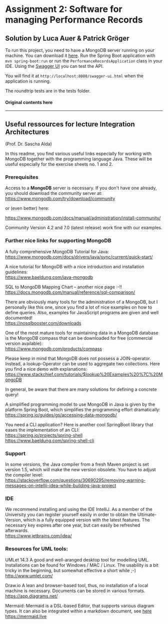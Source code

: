 # Assignment 2: Software for managing Performance Records
## Solution by Luca Auer & Patrick Gröger

To run this project, you need to have a MongoDB server running on your machine. You can download it [here](https://www.mongodb.com/try/download/community).
Run the Spring Boot application with `mvn spring-boot:run` or run the `PerformanceRecordsApplication` class in your IDE.
Using the [Swagger UI](http://localhost:8080/swagger-ui.html) you can test the API.

You will find it at `http://localhost:8080/swagger-ui.html` when the application is running.

The roundtrip tests are in the tests folder.

#### Original contents here

<hr />

## Useful ressources for lecture Integration Architectures
(Prof. Dr. Sascha Alda)

In this readme, you find various useful links especially for working with MongoDB together with the programming language Java. These will be useful especially for the exercise sheets no. 1 and 2.


### Prerequisites

 Access to a **MongoDB** server is necessary. If you don't have one already, you should download the community server at:
 https://www.mongodb.com/try/download/community

or (even better) here:

https://www.mongodb.com/docs/manual/administration/install-community/

Community Version 4.2 and 7.0 (latest release) work fine with our examples.
 
 ### Further nice links for supporting MongoDB
 
 A fully comprehensive MongoDB Tutorial for Java:<br />
 https://www.mongodb.com/docs/drivers/java/sync/current/quick-start/
 
 A nice tutorial for MongoDB with a nice introduction and installation guidelines:<br />
 https://www.baeldung.com/java-mongodb
 
 SQL to MongoDB Mapping Chart – another nice page :-!!<br />
 https://docs.mongodb.com/manual/reference/sql-comparison/
 
 There are obviously many tools for the administration of a MongoDB, but I personally like this one, since you find a lot of nice examples on how to define queries. Also, examples for JavaScript programs are given and well documented!<br /> 
 https://nosqlbooster.com/downloads
 
 One of the most mature tools for maintaining data in a MongoDB database is the MongoDB compass that can be downloaded for free (commercial version available):<br /> 
 https://www.mongodb.com/products/compass
 
 Please keep in mind that MongoDB does not possess a JOIN-operator. Instead, a lookup-Operator can be used to aggregate two collections. Here you find a nice demo with explanations:<br /> 
 https://www.stackchief.com/tutorials/$lookup%20Examples%20%7C%20MongoDB
 
 In general, be aware that there are many solutions for defining a concrete query!
 
 A simplified programming model to use MongoDB in Java is given by the platform Spring Boot, which simplifies the programming effort dramatically:<br />
 https://spring.io/guides/gs/accessing-data-mongodb/
 
 You need a CLI application? Here is another cool SpringBoot library that eases the implementation of an CLI:<br />
 https://spring.io/projects/spring-shell <br />
 https://www.baeldung.com/spring-shell-cli <br />
 

### Support
In some versions, the Java compiler from a fresh Maven project is set version 1.5, which will make the new version obsolete. You have to adjust the compiler level:<br />
https://stackoverflow.com/questions/30690295/removing-warning-messages-on-intellij-idea-while-building-java-project

### IDE
We recommend installing and using the IDE IntelliJ. As a member of the University you can register yourself easily in order to obtain the Ultimate-Version, which is a fully equipped version with the latest features. The necessary key expires after one year, but can easily be refreshed afterwards. <br>
https://www.jetbrains.com/idea/

### Resources for UML tools:

UMLet 14.3
A good and well-aranged desktop tool for modelling UML. Installations can be found for Windows / MAC / Linux. The usability is a bit tricky in the beginning, but somewhat effective a short while ;-)
http://www.umlet.com/

Draw.io
A lean and browser-based tool, thus, no installation of a local machine is necessary. Documents can be stored in various formats.
https://app.diagrams.net/

Mermaid:
Mermaid is a DSL-based Editor, that supports various diagram types. It can also be integrated within a markdown document, see [here](https://github.blog/2022-02-14-include-diagrams-markdown-files-mermaid/)
https://mermaid.live
